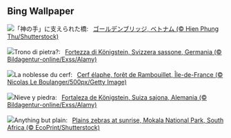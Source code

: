 ## Bing Wallpaper
![](https://www.bing.com/th?id=OHR.GoldenBridge_JA-JP5870058784_UHD.jpg&w=1000)「神の手」に支えられた橋:&nbsp;&ensp;[ゴールデンブリッジ, ベトナム (© Hien Phung Thu/Shutterstock)](https://www.bing.com/th?id=OHR.GoldenBridge_JA-JP5870058784_UHD.jpg)
<br><br/>
![](https://www.bing.com/th?id=OHR.FestungKonigsteinElbsandsteingebirge_IT-IT3107556613_UHD.jpg&w=1000)Trono di pietra?:&nbsp;&ensp;[Fortezza di Königstein, Svizzera sassone, Germania (© Bildagentur-online/Exss/Alamy)](https://www.bing.com/th?id=OHR.FestungKonigsteinElbsandsteingebirge_IT-IT3107556613_UHD.jpg)
<br><br/>
![](https://www.bing.com/th?id=OHR.DeerForest_FR-FR6532705920_UHD.jpg&w=1000)La noblesse du cerf:&nbsp;&ensp;[Cerf élaphe, forêt de Rambouillet,  Île-de-France (© Nicolas Le Boulanger/500px/Getty Image)](https://www.bing.com/th?id=OHR.DeerForest_FR-FR6532705920_UHD.jpg)
<br><br/>
![](https://www.bing.com/th?id=OHR.FestungKonigsteinElbsandsteingebirge_ES-ES5179656968_UHD.jpg&w=1000)Nieve y piedra:&nbsp;&ensp;[Fortaleza de Königstein, Suiza sajona, Alemania (© Bildagentur-online/Exss/Alamy)](https://www.bing.com/th?id=OHR.FestungKonigsteinElbsandsteingebirge_ES-ES5179656968_UHD.jpg)
<br><br/>
![](https://www.bing.com/th?id=OHR.PlainsZebra_EN-GB0409319973_UHD.jpg&w=1000)Anything but plain:&nbsp;&ensp;[Plains zebras at sunrise, Mokala National Park, South Africa (© EcoPrint/Shutterstock)](https://www.bing.com/th?id=OHR.PlainsZebra_EN-GB0409319973_UHD.jpg)
<br><br/>
